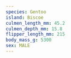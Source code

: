 ```yaml
---
species: Gentoo
island: Biscoe
culmen_length_mm: 45.2
culmen_depth_mm: 15.8
flipper_length_mm: 215
body_mass_g: 5300
sex: MALE
---
```

